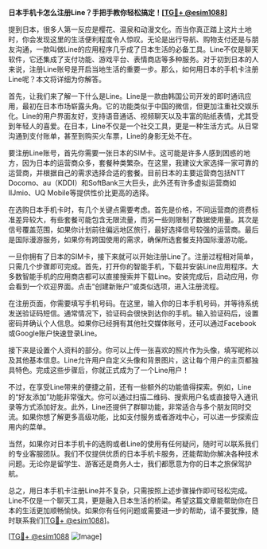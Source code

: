 **日本手机卡怎么注册Line？手把手教你轻松搞定！[[TG💪+ @esim1088](https://t.me/s/esim1088)]**

提到日本，很多人第一反应是樱花、温泉和动漫文化。而当你真正踏上这片土地时，你会发现这里的生活便利程度令人惊叹。无论是出行导航、购物支付还是与朋友沟通，一款叫做Line的应用程序几乎成了日本生活的必备工具。Line不仅是聊天软件，它还集成了支付功能、游戏平台、表情商店等多种服务。对于初到日本的人来说，注册Line账号是开启当地生活的重要一步。那么，如何用日本的手机卡注册Line呢？本文将详细为你解答。

首先，让我们来了解一下什么是Line。Line是一款由韩国公司开发的即时通讯应用，最初在日本市场崭露头角。它的功能类似于中国的微信，但更加注重社交娱乐化。Line的用户界面友好，支持语音通话、视频聊天以及丰富的贴纸表情，尤其受到年轻人的喜爱。在日本，Line不仅是一个社交工具，更是一种生活方式。从日常沟通到支付账单，甚至到购买火车票，Line的身影无处不在。

要注册Line账号，首先你需要一张日本的SIM卡。这可能是许多人感到困惑的地方，因为日本的运营商众多，套餐种类繁杂。在这里，我建议大家选择一家可靠的运营商，并根据自己的需求选择合适的套餐。目前日本的主要运营商包括NTT Docomo、au（KDDI）和SoftBank三大巨头，此外还有许多虚拟运营商如IIJmio、UQ Mobile等提供性价比更高的选择。

在选购日本手机卡时，有几个关键点需要考虑。首先是价格，不同运营商的资费标准差异较大，有些套餐可能包含无限流量，而另一些则限制了数据使用量。其次是信号覆盖范围，如果你计划前往偏远地区旅行，最好选择信号较强的运营商。最后是国际漫游服务，如果你有跨国使用的需求，确保所选套餐支持国际漫游功能。

一旦你拥有了日本的SIM卡，接下来就可以开始注册Line了。注册过程相对简单，只需几个步骤即可完成。首先，打开你的智能手机，下载并安装Line应用程序。大多数智能手机的应用商店都可以直接搜索并下载Line。安装完成后，启动应用，你会看到一个欢迎界面。点击“创建新账户”或类似选项，进入注册流程。

在注册页面，你需要填写手机号码。在这里，输入你的日本手机号码，并等待系统发送验证码短信。通常情况下，验证码会很快到达你的手机。输入验证码后，设置密码并确认个人信息。如果你已经拥有其他社交媒体账号，还可以通过Facebook或Google账户快速登录Line。

接下来是设置个人资料的部分。你可以上传一张喜欢的照片作为头像，填写昵称以及其他基本信息。Line允许用户自定义头像和背景图片，这让每个用户的主页都独具特色。完成这些步骤后，你就正式成为了一个Line用户！

不过，在享受Line带来的便捷之前，还有一些额外的功能值得探索。例如，Line的“好友添加”功能非常强大。你可以通过扫描二维码、搜索用户名或直接导入通讯录等方式添加好友。此外，Line还提供了群聊功能，非常适合与多个朋友同时交流。如果你想了解更多高级功能，比如支付服务或者游戏中心，可以进一步探索应用内的菜单。

当然，如果你对日本手机卡的选购或者Line的使用有任何疑问，随时可以联系我们的专业客服团队。我们不仅提供优质的日本手机卡服务，还能帮助你解决各种技术问题。无论你是留学生、游客还是商务人士，我们都愿意为你的日本之旅保驾护航。

总之，用日本手机卡注册Line并不复杂，只需按照上述步骤操作即可轻松完成。Line不仅是一个聊天工具，更是融入日本生活的桥梁。希望这篇文章能帮助你在日本的生活更加顺畅愉快。如果你有任何问题或需要进一步的帮助，请不要犹豫，随时联系我们[[TG💪+ @esim1088](https://t.me/s/esim1088)]。

[[TG💪+ @esim1088](https://t.me/s/esim1088) ![Image](https://i.postimg.cc/4NQfJmqS/Snipaste-2025-05-13-00-14-12.png)]